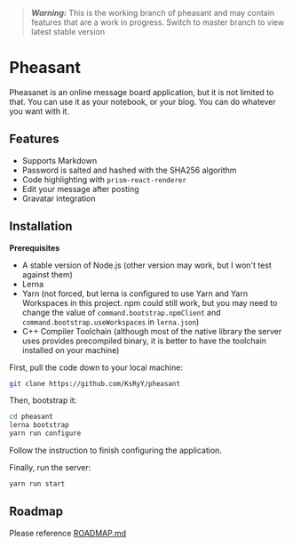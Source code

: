 > ***Warning:*** This is the working branch of pheasant and may contain features that are a work in progress. Switch to master branch to view latest stable version

# Pheasant

Pheasanet is an online message board application, but it is not limited to that. You can use it as your notebook, or your blog. You can do whatever you want with it.

## Features

- Supports Markdown
- Password is salted and hashed with the SHA256 algorithm
- Code highlighting with `prism-react-renderer`
- Edit your message after posting
- Gravatar integration

## Installation

**Prerequisites**

- A stable version of Node.js (other version may work, but I won't test against them)
- Lerna
- Yarn (not forced, but lerna is configured to use Yarn and Yarn Workspaces in this project. npm could still work, but you may need to change the value of `command.bootstrap.npmClient` and `command.bootstrap.useWorkspaces` in `lerna.json`)
- C++ Compiler Toolchain (although most of the native library the server uses provides precompiled binary, it is better to have the toolchain installed on your machine)

First, pull the code down to your local machine:

```bash
git clone https://github.com/KsRyY/pheasant
```

Then, bootstrap it:

```bash
cd pheasant
lerna bootstrap
yarn run configure
```

Follow the instruction to finish configuring the application.

Finally, run the server:

```bash
yarn run start
```

## Roadmap

Please reference [ROADMAP.md](./ROADMAP.md)
